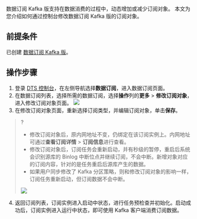 数据订阅 Kafka 版支持在数据消费的过程中，动态增加或减少订阅对象。 本文为您介绍如何通过控制台修改数据订阅 Kafka 版的订阅对象。

## 前提条件
已创建 [数据订阅 Kafka 版](https://cloud.tencent.com/document/product/571/52412)。

## 操作步骤
1. 登录 [DTS 控制台](https://console.cloud.tencent.com/dts/dss)，在左侧导航选择**数据订阅**，进入数据订阅页面。
2. 在数据订阅列表，选择所需的数据订阅，选择**操作**列的**更多** > **修改订阅对象**，进入修改订阅对象页面。
![](https://main.qcloudimg.com/raw/39d3b908de19fbac41749f0dd6620f12.png)
3. 在修改订阅对象页面，重新选择订阅类型，并编辑订阅对象，单击**保存**。 
>? 
>- 修改订阅对象后，原内网地址不变，仍绑定在该订阅实例上。内网地址可通过**查看订阅详情** > **订阅信息**进行查看。
>- 修改订阅对象后，订阅任务会重新启动，并有秒级的暂停，重启后系统会识别源库的  Binlog 中断位点并继续订阅，不会中断。新增对象对应的订阅内容，针对的是任务重启后源库产生的数据。
>- 如果用户同步修改了 Kafka 分区策略，则和修改订阅对象的影响一样，订阅任务重新启动，但订阅数据不会中断。
>
>![](https://main.qcloudimg.com/raw/c38c40430a3efed6a18ff9bbdaa0e6a2.png)
4. 返回订阅列表，订阅实例进入启动中状态，进行任务预检查并初始化。启动成功后，订阅实例进入运行中状态，即可使用 Kafka 客户端消费订阅数据。
